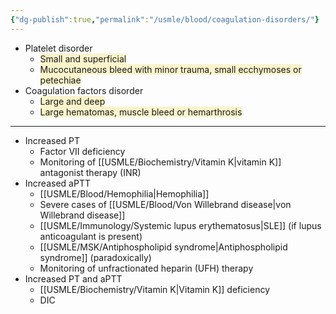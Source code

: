 ```yaml
---
{"dg-publish":true,"permalink":"/usmle/blood/coagulation-disorders/"}
---
```


- Platelet disorder
	- <span style="background:rgba(240, 200, 0, 0.2)">Small and superficial</span>
	- <span style="background:rgba(240, 200, 0, 0.2)">Mucocutaneous bleed with minor trauma, small ecchymoses or petechiae</span>
- Coagulation factors disorder
	- <span style="background:rgba(240, 200, 0, 0.2)">Large and deep</span>
	- <span style="background:rgba(240, 200, 0, 0.2)">Large hematomas, muscle bleed or hemarthrosis</span>

---

- Increased PT
	- Factor VII deficiency
	- Monitoring of [[USMLE/Biochemistry/Vitamin K\|vitamin K]] antagonist therapy (INR)
- Increased aPTT
	- [[USMLE/Blood/Hemophilia\|Hemophilia]]
	- Severe cases of [[USMLE/Blood/Von Willebrand disease\|von Willebrand disease]]
	- [[USMLE/Immunology/Systemic lupus erythematosus\|SLE]] (if lupus anticoagulant is present)
	- [[USMLE/MSK/Antiphospholipid syndrome\|Antiphospholipid syndrome]] (paradoxically)
	- Monitoring of unfractionated heparin (UFH) therapy
- Increased PT and aPTT
	- [[USMLE/Biochemistry/Vitamin K\|Vitamin K]] deficiency
	- DIC

